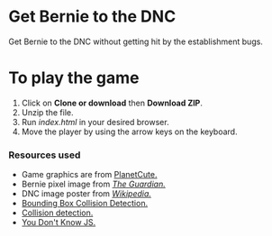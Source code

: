 Get Bernie to the DNC
===============================
Get Bernie to the DNC without getting hit by the establishment bugs.

# To play the game

1. Click on **Clone or download** then **Download ZIP**.
2. Unzip the file.
3. Run *index.html* in your desired browser. 
4. Move the player by using the arrow keys on the keyboard.


### Resources used
* Game graphics are from [PlanetCute.](http://www.lostgarden.com/2007/05/dancs-miraculously-flexible-game.html?m=1)
* Bernie pixel image from [*The Guardian.*](http://www.theguardian.com/us-news/ng-interactive/2016/mar/25/us-election-2016-delegate-tracker-trump-cruz-kasich-sanders-clinton) 
* DNC image poster from [*Wikipedia.*](https://en.wikipedia.org/wiki/2016_Democratic_National_Convention)
* [Bounding Box Collision Detection.](https://www.youtube.com/watch?v=8b_reDI7iPM)
* [Collision detection.](https://developer.mozilla.org/en-US/docs/Games/Tutorials/2D_Breakout_game_pure_JavaScript/Collision_detection)
* [You Don't Know JS.](https://github.com/getify/You-Dont-Know-JS)
